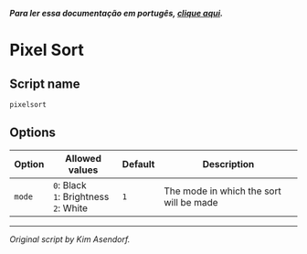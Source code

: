 ***Para ler essa documentação em portugês, [clique aqui](./README.md).***

# Pixel Sort

## Script name

`pixelsort`

## Options

| Option | Allowed values | Default | Description |
|--------|---------|-------------|----------------|
| `mode` |  `0`: Black<br>`1`: Brightness<br>`2`: White | `1` | The mode in which the sort will be made
 



---
*Original script by Kim Asendorf.*